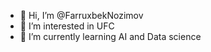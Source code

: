 - 👋 Hi, I’m @FarruxbekNozimov
- 👀 I’m interested in UFC
- 🌱 I’m currently learning AI and Data science

<!---
FarruxbekNozimov/FarruxbekNozimov is a ✨ special ✨ repository because its `README.md` (this file) appears on your GitHub profile.
You can click the Preview link to take a look at your changes.
--->
